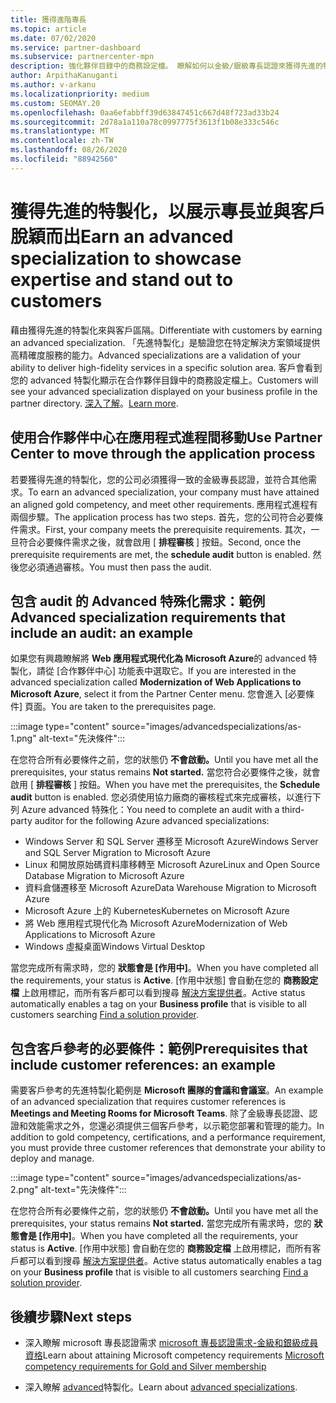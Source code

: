 ```yaml
---
title: 獲得進階專長
ms.topic: article
ms.date: 07/02/2020
ms.service: partner-dashboard
ms.subservice: partnercenter-mpn
description: 強化夥伴目錄中的商務設定檔。 瞭解如何以金級/銀級專長認證來獲得先進的特製化。
author: ArpithaKanuganti
ms.author: v-arkanu
ms.localizationpriority: medium
ms.custom: SEOMAY.20
ms.openlocfilehash: 0aa6efabbff39d63847451c667d48f723ad33b24
ms.sourcegitcommit: 2d78a1a110a78c0997775f3613f1b08e333c546c
ms.translationtype: MT
ms.contentlocale: zh-TW
ms.lasthandoff: 08/26/2020
ms.locfileid: "88942560"
---
```

# <a name="earn-an-advanced-specialization-to-showcase-expertise-and-stand-out-to-customers"></a><span data-ttu-id="5bffd-104">獲得先進的特製化，以展示專長並與客戶脫穎而出</span><span class="sxs-lookup"><span data-stu-id="5bffd-104">Earn an advanced specialization to showcase expertise and stand out to customers</span></span> 

<span data-ttu-id="5bffd-105">藉由獲得先進的特製化來與客戶區隔。</span><span class="sxs-lookup"><span data-stu-id="5bffd-105">Differentiate with customers by earning an advanced specialization.</span></span> <span data-ttu-id="5bffd-106">「先進特製化」是驗證您在特定解決方案領域提供高精確度服務的能力。</span><span class="sxs-lookup"><span data-stu-id="5bffd-106">Advanced specializations are a validation of your ability to deliver high-fidelity services in a specific solution area.</span></span> <span data-ttu-id="5bffd-107">客戶會看到您的 advanced 特製化顯示在合作夥伴目錄中的商務設定檔上。</span><span class="sxs-lookup"><span data-stu-id="5bffd-107">Customers will see your advanced specialization displayed on your business profile in the partner directory.</span></span> <span data-ttu-id="5bffd-108">[深入了解](https://partner.microsoft.com/membership/advanced-specialization)。</span><span class="sxs-lookup"><span data-stu-id="5bffd-108">[Learn more](https://partner.microsoft.com/membership/advanced-specialization).</span></span>

## <a name="use-partner-center-to-move-through-the-application-process"></a><span data-ttu-id="5bffd-109">使用合作夥伴中心在應用程式進程間移動</span><span class="sxs-lookup"><span data-stu-id="5bffd-109">Use Partner Center to move through the application process</span></span>

<span data-ttu-id="5bffd-110">若要獲得先進的特製化，您的公司必須獲得一致的金級專長認證，並符合其他需求。</span><span class="sxs-lookup"><span data-stu-id="5bffd-110">To earn an advanced specialization, your company must have attained an aligned gold competency, and meet other requirements.</span></span> <span data-ttu-id="5bffd-111">應用程式進程有兩個步驟。</span><span class="sxs-lookup"><span data-stu-id="5bffd-111">The application process has two steps.</span></span> <span data-ttu-id="5bffd-112">首先，您的公司符合必要條件需求。</span><span class="sxs-lookup"><span data-stu-id="5bffd-112">First, your company meets the prerequisite requirements.</span></span> <span data-ttu-id="5bffd-113">其次，一旦符合必要條件需求之後，就會啟用 [ **排程審核** ] 按鈕。</span><span class="sxs-lookup"><span data-stu-id="5bffd-113">Second, once the prerequisite requirements are met, the **schedule audit** button is enabled.</span></span> <span data-ttu-id="5bffd-114">然後您必須通過審核。</span><span class="sxs-lookup"><span data-stu-id="5bffd-114">You must then pass the audit.</span></span> 

## <a name="advanced-specialization-requirements-that-include-an-audit-an-example"></a><span data-ttu-id="5bffd-115">包含 audit 的 Advanced 特殊化需求：範例</span><span class="sxs-lookup"><span data-stu-id="5bffd-115">Advanced specialization requirements that include an audit: an example</span></span>

<span data-ttu-id="5bffd-116">如果您有興趣瞭解將 **Web 應用程式現代化為 Microsoft Azure**的 advanced 特製化，請從 [合作夥伴中心] 功能表中選取它。</span><span class="sxs-lookup"><span data-stu-id="5bffd-116">If you are interested in the advanced specialization called **Modernization of Web Applications to Microsoft Azure**, select it from the Partner Center menu.</span></span> <span data-ttu-id="5bffd-117">您會進入 [必要條件] 頁面。</span><span class="sxs-lookup"><span data-stu-id="5bffd-117">You are taken to the prerequisites page.</span></span>

:::image type="content" source="images/advancedspecializations/as-1.png" alt-text="先決條件":::


<span data-ttu-id="5bffd-119">在您符合所有必要條件之前，您的狀態仍 **不會啟動。**</span><span class="sxs-lookup"><span data-stu-id="5bffd-119">Until you have met all the prerequisites, your status remains **Not started.**</span></span> <span data-ttu-id="5bffd-120">當您符合必要條件之後，就會啟用 [ **排程審核** ] 按鈕。</span><span class="sxs-lookup"><span data-stu-id="5bffd-120">When you have met the prerequisites, the **Schedule audit** button is enabled.</span></span> <span data-ttu-id="5bffd-121">您必須使用協力廠商的審核程式來完成審核，以進行下列 Azure advanced 特殊化：</span><span class="sxs-lookup"><span data-stu-id="5bffd-121">You need to complete an audit with a third-party auditor for the following Azure advanced specializations:</span></span>
 
- <span data-ttu-id="5bffd-122">Windows Server 和 SQL Server 遷移至 Microsoft Azure</span><span class="sxs-lookup"><span data-stu-id="5bffd-122">Windows Server and SQL Server Migration to Microsoft Azure</span></span>
- <span data-ttu-id="5bffd-123">Linux 和開放原始碼資料庫移轉至 Microsoft Azure</span><span class="sxs-lookup"><span data-stu-id="5bffd-123">Linux and Open Source Database Migration to Microsoft Azure</span></span>
- <span data-ttu-id="5bffd-124">資料倉儲遷移至 Microsoft Azure</span><span class="sxs-lookup"><span data-stu-id="5bffd-124">Data Warehouse Migration to Microsoft Azure</span></span>
- <span data-ttu-id="5bffd-125">Microsoft Azure 上的 Kubernetes</span><span class="sxs-lookup"><span data-stu-id="5bffd-125">Kubernetes on Microsoft Azure</span></span>
- <span data-ttu-id="5bffd-126">將 Web 應用程式現代化為 Microsoft Azure</span><span class="sxs-lookup"><span data-stu-id="5bffd-126">Modernization of Web Applications to Microsoft Azure</span></span>
- <span data-ttu-id="5bffd-127">Windows 虛擬桌面</span><span class="sxs-lookup"><span data-stu-id="5bffd-127">Windows Virtual Desktop</span></span>


<span data-ttu-id="5bffd-128">當您完成所有需求時，您的 **狀態會是 [作用中]**。</span><span class="sxs-lookup"><span data-stu-id="5bffd-128">When you have completed all the requirements, your status is **Active**.</span></span> <span data-ttu-id="5bffd-129">[作用中狀態] 會自動在您的 **商務設定檔** 上啟用標記，而所有客戶都可以看到搜尋 [解決方案提供者](https://www.microsoft.com/solution-providers/home)。</span><span class="sxs-lookup"><span data-stu-id="5bffd-129">Active status automatically enables a tag on your **Business profile** that is visible to all customers searching [Find a solution provider](https://www.microsoft.com/solution-providers/home).</span></span>

## <a name="prerequisites-that-include-customer-references-an-example"></a><span data-ttu-id="5bffd-130">包含客戶參考的必要條件：範例</span><span class="sxs-lookup"><span data-stu-id="5bffd-130">Prerequisites that include customer references: an example</span></span>

<span data-ttu-id="5bffd-131">需要客戶參考的先進特製化範例是 **Microsoft 團隊的會議和會議室**。</span><span class="sxs-lookup"><span data-stu-id="5bffd-131">An example of an advanced specialization that requires customer references is **Meetings and Meeting Rooms for Microsoft Teams**.</span></span> <span data-ttu-id="5bffd-132">除了金級專長認證、認證和效能需求之外，您還必須提供三個客戶參考，以示範您部署和管理的能力。</span><span class="sxs-lookup"><span data-stu-id="5bffd-132">In addition to gold competency, certifications, and a performance requirement, you must provide three customer references that demonstrate your ability to deploy and manage.</span></span>

:::image type="content" source="images/advancedspecializations/as-2.png" alt-text="先決條件":::

<span data-ttu-id="5bffd-134">在您符合所有必要條件之前，您的狀態仍 **不會啟動。**</span><span class="sxs-lookup"><span data-stu-id="5bffd-134">Until you have met all the prerequisites, your status remains **Not started.**</span></span> <span data-ttu-id="5bffd-135">當您完成所有需求時，您的 **狀態會是 [作用中]**。</span><span class="sxs-lookup"><span data-stu-id="5bffd-135">When you have completed all the requirements, your status is **Active**.</span></span> <span data-ttu-id="5bffd-136">[作用中狀態] 會自動在您的 **商務設定檔** 上啟用標記，而所有客戶都可以看到搜尋 [解決方案提供者](https://www.microsoft.com/solution-providers/home)。</span><span class="sxs-lookup"><span data-stu-id="5bffd-136">Active status automatically enables a tag on your **Business profile** that is visible to all customers searching [Find a solution provider](https://www.microsoft.com/solution-providers/home).</span></span>

## <a name="next-steps"></a><span data-ttu-id="5bffd-137">後續步驟</span><span class="sxs-lookup"><span data-stu-id="5bffd-137">Next steps</span></span>

- <span data-ttu-id="5bffd-138">深入瞭解 microsoft 專長認證需求 [microsoft 專長認證需求-金級和銀級成員資格](learn-about-competencies.md)</span><span class="sxs-lookup"><span data-stu-id="5bffd-138">Learn about attaining Microsoft competency requirements [Microsoft competency requirements for Gold and Silver membership](learn-about-competencies.md)</span></span>

- <span data-ttu-id="5bffd-139">深入瞭解 [advanced](https://partner.microsoft.com/membership/advanced-specialization)特製化。</span><span class="sxs-lookup"><span data-stu-id="5bffd-139">Learn about [advanced specializations](https://partner.microsoft.com/membership/advanced-specialization).</span></span>
